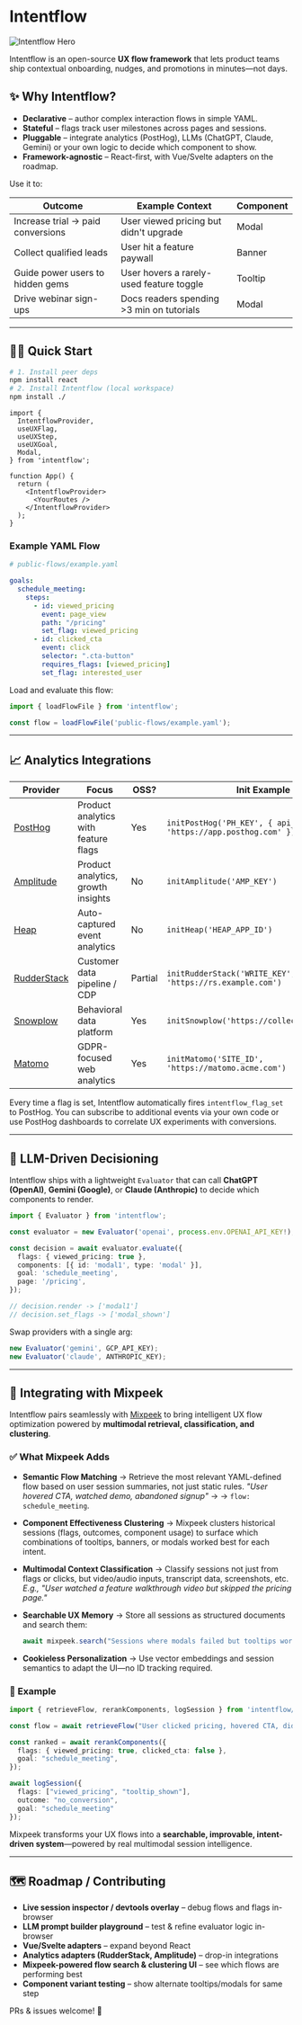 # Intentflow

![Intentflow Hero](docs/hero.png)

Intentflow is an open-source **UX flow framework** that lets product teams ship contextual onboarding, nudges, and promotions in minutes—not days.

## ✨ Why Intentflow?

* **Declarative** – author complex interaction flows in simple YAML.
* **Stateful** – flags track user milestones across pages and sessions.
* **Pluggable** – integrate analytics (PostHog), LLMs (ChatGPT, Claude, Gemini) or your own logic to decide which component to show.
* **Framework-agnostic** – React-first, with Vue/Svelte adapters on the roadmap.

Use it to:

| Outcome                               | Example Context                           | Component  |
|---------------------------------------|-------------------------------------------|------------|
| Increase trial → paid conversions      | User viewed pricing but didn't upgrade    | Modal      |
| Collect qualified leads               | User hit a feature paywall                | Banner     |
| Guide power users to hidden gems      | User hovers a rarely-used feature toggle  | Tooltip    |
| Drive webinar sign-ups                | Docs readers spending >3 min on tutorials | Modal      |

---

## 🏃‍♂️ Quick Start

```bash
# 1. Install peer deps
npm install react
# 2. Install Intentflow (local workspace)
npm install ./
```

```tsx
import {
  IntentflowProvider,
  useUXFlag,
  useUXStep,
  useUXGoal,
  Modal,
} from 'intentflow';

function App() {
  return (
    <IntentflowProvider>
      <YourRoutes />
    </IntentflowProvider>
  );
}
```

### Example YAML Flow

```yaml
# public-flows/example.yaml

goals:
  schedule_meeting:
    steps:
      - id: viewed_pricing
        event: page_view
        path: "/pricing"
        set_flag: viewed_pricing
      - id: clicked_cta
        event: click
        selector: ".cta-button"
        requires_flags: [viewed_pricing]
        set_flag: interested_user
```

Load and evaluate this flow:

```ts
import { loadFlowFile } from 'intentflow';

const flow = loadFlowFile('public-flows/example.yaml');
```

---

## 📈 Analytics Integrations

| Provider | Focus | OSS? | Init Example |
|----------|-------|------|--------------|
| [PostHog](https://posthog.com) | Product analytics with feature flags | Yes | `initPostHog('PH_KEY', { api_host: 'https://app.posthog.com' })` |
| [Amplitude](https://amplitude.com) | Product analytics, growth insights | No | `initAmplitude('AMP_KEY')` |
| [Heap](https://heap.io) | Auto-captured event analytics | No | `initHeap('HEAP_APP_ID')` |
| [RudderStack](https://rudderstack.com) | Customer data pipeline / CDP | Partial | `initRudderStack('WRITE_KEY', 'https://rs.example.com')` |
| [Snowplow](https://snowplow.io) | Behavioral data platform | Yes | `initSnowplow('https://collector.acme.com')` |
| [Matomo](https://matomo.org) | GDPR-focused web analytics | Yes | `initMatomo('SITE_ID', 'https://matomo.acme.com')` |


Every time a flag is set, Intentflow automatically fires `intentflow_flag_set` to PostHog. You can subscribe to additional events via your own code or use PostHog dashboards to correlate UX experiments with conversions.

---

## 🤖 LLM-Driven Decisioning

Intentflow ships with a lightweight `Evaluator` that can call **ChatGPT (OpenAI)**, **Gemini (Google)**, or **Claude (Anthropic)** to decide which components to render.

```ts
import { Evaluator } from 'intentflow';

const evaluator = new Evaluator('openai', process.env.OPENAI_API_KEY!);

const decision = await evaluator.evaluate({
  flags: { viewed_pricing: true },
  components: [{ id: 'modal1', type: 'modal' }],
  goal: 'schedule_meeting',
  page: '/pricing',
});

// decision.render -> ['modal1']
// decision.set_flags -> ['modal_shown']
```

Swap providers with a single arg:

```ts
new Evaluator('gemini', GCP_API_KEY);
new Evaluator('claude', ANTHROPIC_KEY);
```

---

## 🔌 Integrating with Mixpeek

Intentflow pairs seamlessly with [Mixpeek](https://mixpeek.com) to bring intelligent UX flow optimization powered by **multimodal retrieval, classification, and clustering**.

### ✅ What Mixpeek Adds

* **Semantic Flow Matching**
  → Retrieve the most relevant YAML-defined flow based on user session summaries, not just static rules.
  *"User hovered CTA, watched demo, abandoned signup"* → → `flow: schedule_meeting`.

* **Component Effectiveness Clustering**
  → Mixpeek clusters historical sessions (flags, outcomes, component usage) to surface which combinations of tooltips, banners, or modals worked best for each intent.

* **Multimodal Context Classification**
  → Classify sessions not just from flags or clicks, but video/audio inputs, transcript data, screenshots, etc.
  *E.g., "User watched a feature walkthrough video but skipped the pricing page."*

* **Searchable UX Memory**
  → Store all sessions as structured documents and search them:

  ```ts
  await mixpeek.search("Sessions where modals failed but tooltips worked");
  ```

* **Cookieless Personalization**
  → Use vector embeddings and session semantics to adapt the UI—no ID tracking required.

### 🧠 Example

```ts
import { retrieveFlow, rerankComponents, logSession } from 'intentflow/mixpeek';

const flow = await retrieveFlow("User clicked pricing, hovered CTA, did not convert");

const ranked = await rerankComponents({
  flags: { viewed_pricing: true, clicked_cta: false },
  goal: "schedule_meeting",
});

await logSession({
  flags: ["viewed_pricing", "tooltip_shown"],
  outcome: "no_conversion",
  goal: "schedule_meeting"
});
```

Mixpeek transforms your UX flows into a **searchable, improvable, intent-driven system**—powered by real multimodal session intelligence.

---

## 🗺 Roadmap / Contributing

* **Live session inspector / devtools overlay** – debug flows and flags in-browser
* **LLM prompt builder playground** – test & refine evaluator logic in-browser
* **Vue/Svelte adapters** – expand beyond React
* **Analytics adapters (RudderStack, Amplitude)** – drop-in integrations
* **Mixpeek-powered flow search & clustering UI** – see which flows are performing best
* **Component variant testing** – show alternate tooltips/modals for same step

PRs & issues welcome! 🎉
